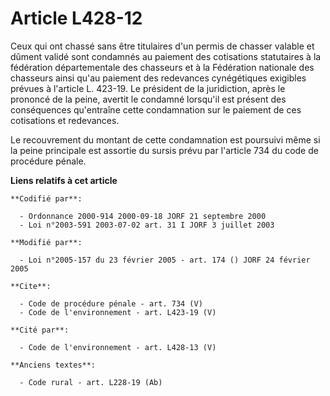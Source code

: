 # Article L428-12

Ceux qui ont chassé sans être titulaires d'un permis de chasser valable et dûment validé sont condamnés au paiement des
cotisations statutaires à la fédération départementale des chasseurs et à la Fédération nationale des chasseurs ainsi qu'au
paiement des redevances cynégétiques exigibles prévues à l'article L. 423-19. Le président de la juridiction, après le
prononcé de la peine, avertit le condamné lorsqu'il est présent des conséquences qu'entraîne cette condamnation sur le
paiement de ces cotisations et redevances. 

Le recouvrement du montant de cette condamnation est poursuivi même si la peine principale est assortie du sursis prévu par
l'article 734 du code de procédure pénale.

**Liens relatifs à cet article**

	**Codifié par**:

	  - Ordonnance 2000-914 2000-09-18 JORF 21 septembre 2000
	  - Loi n°2003-591 2003-07-02 art. 31 I JORF 3 juillet 2003

	**Modifié par**:

	  - Loi n°2005-157 du 23 février 2005 - art. 174 () JORF 24 février 2005

	**Cite**:

	  - Code de procédure pénale - art. 734 (V)
	  - Code de l'environnement - art. L423-19 (V)

	**Cité par**:

	  - Code de l'environnement - art. L428-13 (V)

	**Anciens textes**:

	  - Code rural - art. L228-19 (Ab)
